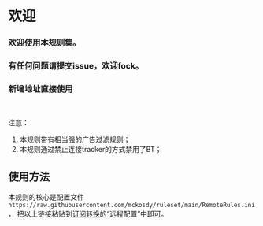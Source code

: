 # 欢迎

### 欢迎使用本规则集。
### 有任何问题请提交issue，欢迎fock。
### 新增地址直接使用
</br>

注意：
1. 本规则带有相当强的广告过滤规则；
2. 本规则通过禁止连接tracker的方式禁用了BT；

## 使用方法
本规则的核心是配置文件 `https://raw.githubusercontent.com/mckosdy/ruleset/main/RemoteRules.ini`，
把以上链接粘贴到[订阅转换](https://acl4ssr-sub.github.io/)的“远程配置”中即可。
